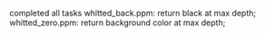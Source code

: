 completed all tasks
whitted_back.ppm: return black at max depth;
whitted_zero.ppm: return background color at max depth;
